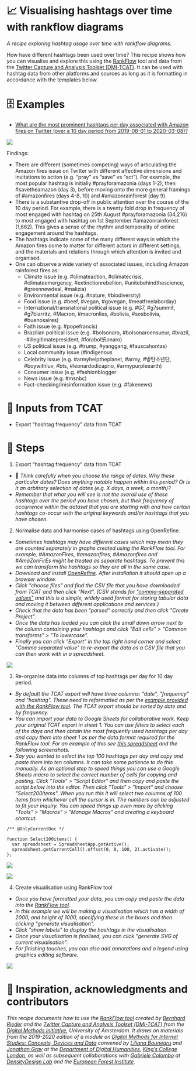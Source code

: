 # 📈 Visualising hashtags over time with rankflow diagrams

*A recipe exploring hashtag usage over time with rankflow diagrams.*

How have different hashtags been used over time? This recipe shows how you can visualise and explore this using the [RankFlow](http://labs.polsys.net/tools/rankflow/) tool and data from the [Twitter Capture and Analysis Toolset (DMI-TCAT)](https://github.com/digitalmethodsinitiative/dmi-tcat). It can be used with hashtag data from other platforms and sources as long as it is formatting in accordance with the templates below.

# 🗄️ Examples

- [What are the most prominent hashtags per day associated with Amazon fires on Twitter (over a 10 day period from 2019-08-01 to 2020-03-08)?](https://i.imgur.com/rYYNZZu.jpg)

![](https://i.imgur.com/rYYNZZu.jpg)

Findings:

- There are different (sometimes competing) ways of articulating the Amazon fires issue on Twitter with different affective dimensions and invitations to action (e.g. “pray” vs “save” vs “act”). For example, the most popular hashtag is initially #prayforamazonia (days 1-2), then #savetheamazon (day 3), before moving onto the more general framings of #amazonfires (days 4-8, 10) and #amazonrainforest (day 9).
- There is a substantive drop-off in public attention over the course of the 10 day period. For example, there is a twenty fold drop in frequency of most engaged with hashtag on 25th August #prayforamazonia (34,216) to most engaged with hashtag on 1st September #amazonrainforest (1,662). This gives a sense of the rhythm and temporality of online engagement around the hashtags.
- The hashtags indicate some of the many different ways in which the Amazon fires come to matter for different actors in different settings, and the materials and relations through which attention is invited and organised.
- One can observe a wide variety of associated issues, including Amazon rainforest fires as:
  - Climate issue (e.g. #climateaction, #climatecrisis, #climateemergency, #extinctionrebellion, #unitebehindthescience, #greennewdeal, #malizia)
  - Environmental issue (e.g. #nature, #biodiversity)
  - Food issue (e.g. #beef, #vegan, #govegan, #meatfreelaborday)
  - International/transnational political issue (e.g. #G7, #g7summit, #g7biarritz, #Macron, #macronlies, #bolivia, #sosbolivia, #buenosaires)
  - Faith issue (e.g. #popefrancis)
  - Brazilian political issue (e.g. #bolsonaro, #bolsonaroensueur, #brazil, -#illegitimatepresident, #forabol卐onaro)
  - US political issue (e.g. #trump, #yanggang, #fauxcahontas)
  - Local community issue (#indigenous
  - Celebrity issue (e.g. #armyhelptheplanet, #army, #방탄소년단, #boywithluv, #bts, #leonardodicaprio, #armypurpleearth)
  - Consumer issue (e.g. #fashionblogger
  - News issue (e.g. #msnbc)
  - Fact-checking/misinformation issue (e.g. #fakenews)


# 🧱 Inputs from TCAT

- Export “hashtag frequency” data from TCAT

# 📃 Steps

1. Export “hashtag frequency” data from TCAT
  - 🤔 *Think carefully when you choose the range of dates. Why these particular dates? Does anything notable happen within this period? Or is it an arbitrary selection of dates (e.g. X days, a week, a month)?*
  - *Remember that what you will see is not the overall use of these hashtags over the period you have chosen, but their frequency of occurrence within the dataset that you are starting with and how certain hashtags co-occur with the original keywords and/or hashtags that you have chosen.*
2. Normalise data and harmonise cases of hashtags using OpenRefine.
  - *Sometimes hashtags may have different cases which may mean they are counted separately in graphs created using the RankFlow tool. For example, #AmazonFires, #amazonfires, #Amazonfires and #AmaZonFirEs might be treated as separate hashtags. To prevent this we can transform the hashtags so they are all in the same case.*
  - *Download and install [OpenRefine](https://openrefine.org/). After installation it should open up a browser window.*
  - *Click "choose files" and find the CSV file that you have downloaded from TCAT and then click "Next". (CSV stands for ["comma-separated values"](https://en.wikipedia.org/wiki/Comma-separated_values) and this is a simple, widely used format for storing tabular data and moving it between different applications and services.)*
  - *Check that the data has been "parsed" correctly and then click "Create Project".*
  - *Once the data has loaded you can click the small down arrow next to the column containing your hashtags and click "Edit cells" > "Common transforms" > "To lowercase".*
  - *Finally you can click "Export" in the top right hand corner and select "Comma separated value" to re-export the data as a CSV file that you can then work with in a spreadsheet.*

![](https://i.imgur.com/nyLW15F.gif)

3. Re-organise data into columns of top hashtags per day for 10 day period.
  - *By default the TCAT export will have three columns: "date", "frequency" and "hashtag". These need to reformatted as per the [example provided with the RankFlow tool](http://labs.polsys.net/tools/rankflow/). The TCAT export should be sorted by date and by frequency.*
  - *You can import your data to Google Sheets for collaborative work. Keep your original TCAT export in sheet 1. You can use filters to select each of the days and then obtain the most frequently used hashtags per day and copy them into sheet 1 as per the data format required for the RankFlow tool. For an example of this see [this spreadsheet](https://docs.google.com/spreadsheets/d/1LZ17LekrMHDVxY87AoAZqa_9kPgL47E2vK36pXXSnrE/edit?usp=sharing) and the following screenshots.*
  - *Say you wanted to select the top 100 hashtags per day and copy and paste them into ten columns. It can take some patience to do this manually. As an optional step to speed things you can use a Google Sheets macro to select the correct number of cells for copying and pasting. Click "Tools" > "Script Editor" and then copy and paste the script below into the editor. Then click "Tools" > "Import" and choose "Select200items". When you run this it will select two columns of 100 items from whichever cell the cursor is in. The numbers can be adjusted to fit your inquiry. You can speed things up even more by clicking "Tools" > "Macros" > "Manage Macros" and creating a keyboard shortcut.*


  ```
  /** @OnlyCurrentDoc */

  function Select200items() {
    var spreadsheet = SpreadsheetApp.getActive();
    spreadsheet.getCurrentCell().offset(0, 0, 100, 2).activate();
  };
  ```


  ![](https://i.imgur.com/HyYkYLM.png)


  ![](https://i.imgur.com/EBaLrOF.png)

4. Create visualisation using RankFlow tool
  - *Once you have formatted your data, you can copy and paste the data into the [RankFlow tool](http://labs.polsys.net/tools/rankflow/).*
  - *In this example we will be making a visualisation which has a width of 2000, and height of 1000, specifying these in the boxes and then clicking "generate visualisation".*
  - *Click "show labels" to display the hashtags in the visualisation.*
  - *Once your visualisation is finalised, you can click "generate SVG of current visualisation".*
  - *For finishing touches, you can also add annotations and a legend using graphics editing software.*

  ![](https://i.imgur.com/SY9BhwD.gif)


# 🐙 Inspiration, acknowledgments and contributors


*This recipe documents how to use the [RankFlow tool](http://labs.polsys.net/tools/rankflow/) created by [Bernhard Rieder](http://thepoliticsofsystems.net/about/) and the [Twitter Capture and Analysis Toolset (DMI-TCAT)](https://github.com/digitalmethodsinitiative/dmi-tcat) from the [Digital Methods Initiative](https://digitalmethods.net/), University of Amsterdam. It draws on materials from the 2019-2020 edition of a module on [Digital Methods for Internet Studies: Concepts, Devices and Data](https://www.kcl.ac.uk/artshums/depts/ddh/modules/level7/7aavdm28) convened by [Liliana Bounegru](https://lilianabounegru.org/) and [Jonathan Gray](http://jonathangray.org/) at the [Department of Digital Humanities](https://www.kcl.ac.uk/ddh), [King’s College London](http://kcl.ac.uk/), as well as subsequent collaborations with [Gabriele Colombo](https://densitydesign.org/person/gabriele-colombo/) at [DensityDesign Lab](https://densitydesign.org/) and the [European Forest Institute](https://www.efi.int/).*
